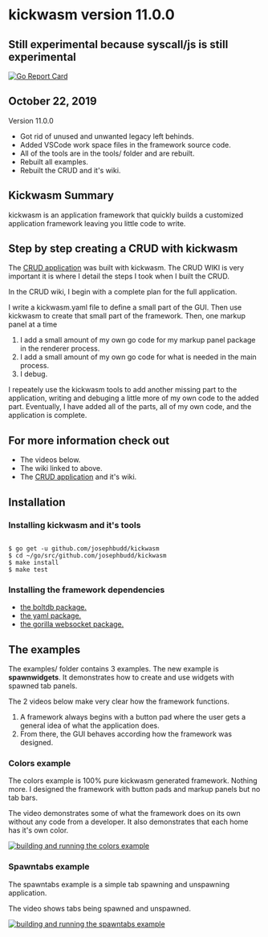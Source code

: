 # kickwasm version 11.0.0

## Still experimental because syscall/js is still experimental

[![Go Report Card](https://goreportcard.com/badge/github.com/josephbudd/kickwasm)](https://goreportcard.com/report/github.com/josephbudd/kickwasm)

## October 22, 2019

Version 11.0.0

* Got rid of unused and unwanted legacy left behinds.
* Added VSCode work space files in the framework source code.
* All of the tools are in the tools/ folder and are rebuilt.
* Rebuilt all examples.
* Rebuilt the CRUD and it's wiki.

## Kickwasm Summary

kickwasm is an application framework that quickly builds a customized application framework leaving you little code to write.

## Step by step creating a CRUD with kickwasm

The [CRUD application](https://github.com/josephbudd/crud) was built with kickwasm. The CRUD WIKI is very important it is where I detail the steps I took when I built the CRUD.

In the CRUD wiki, I begin with a complete plan for the full application.

I write a kickwasm.yaml file to define a small part of the GUI. Then use kickwasm to create that small part of the framework. Then, one markup panel at a time

1. I add a small amount of my own go code for my markup panel package in the renderer process.
1. I add a small amount of my own go code for what is needed in the main process.
1. I debug.

I repeately use the kickwasm tools to add another missing part to the application, writing and debuging a little more of my own code to the added part. Eventually, I have added all of the parts, all of my own code, and the application is complete.

## For more information check out

* The videos below.
* The wiki linked to above.
* The [CRUD application](https://github.com/josephbudd/crud) and it's wiki.

## Installation

### Installing kickwasm and it's tools

``` shell

$ go get -u github.com/josephbudd/kickwasm
$ cd ~/go/src/github.com/josephbudd/kickwasm
$ make install
$ make test

```

### Installing the framework dependencies

* [the boltdb package.](https://github.com/boltdb/bolt)
* [the yaml package.](https://gopkg.in/yaml.v2)
* [the gorilla websocket package.](https://github.com/gorilla/websocket)

## The examples

The examples/ folder contains 3 examples. The new example is **spawnwidgets**. It demonstrates how to create and use widgets with spawned tab panels.

The 2 videos below make very clear how the framework functions.

1. A framework always begins with a button pad where the user gets a general idea of what the application does.
1. From there, the GUI behaves according how the framework was designed.

### Colors example

The colors example is 100% pure kickwasm generated framework. Nothing more. I designed the framework with button pads and markup panels but no tab bars.

The video demonstrates some of what the framework does on its own without any code from a developer. It also demonstrates that each home has it's own color.

[![building and running the colors example](https://i.vimeocdn.com/video/744492343_640.webp?mw=550&amp;mh=310&amp;q=70)](https://vimeo.com/305091395)

### Spawntabs example

The spawntabs example is a simple tab spawning and unspawning application.

The video shows tabs being spawned and unspawned.

[![building and running the spawntabs example](https://i.vimeocdn.com/video/803691454.webp?mw=550&amp;mh=310&amp;q=70)](https://vimeo.com/351948165)
